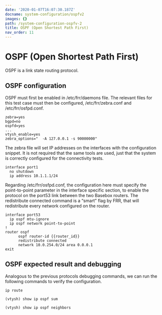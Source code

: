```yaml
---
date: '2020-01-07T16:07:30.187Z'
docname: system-configuration/ospfv2
images: {}
path: /system-configuration-ospfv-2
title: OSPF (Open Shortest Path First)
nav_order: 11
---
```


# OSPF (Open Shortest Path First)

OSPF is a link state routing protocol.

## OSPF configuration

OSPF must first be enabled in /etc/frr/daemons file. The relevant files for this test case must then be
configured, /etc/frr/zebra.conf and /etc/frr/osfpd.conf.

```
zebra=yes
bgpd=no
ospfd=yes
...
vtysh_enable=yes
zebra_options="  -A 127.0.0.1 -s 90000000"
```

The zebra file will set IP addresses on the interfaces with the configuration snippet. It is not required that the same tools are used, just that the system is correctly configured for the connectivity tests.

```
interface port1
  no shutdown
  ip address 10.1.1.1/24
```

Regarding /etc/frr/osfpd.conf, the configuration here must specify the point-to-point parameter in the
interface specific section, to enable the protocol on the port53 link between the two Basebox routers.
The redistribute connected command is a “smart” flag by FRR, that will redistribute every network configured
on the router.

```
interface port53
  ip ospf mtu-ignore
  ip ospf network point-to-point
!
router ospf
      ospf router-id {{router_id}}
      redistribute connected
      network 10.0.254.0/24 area 0.0.0.1
exit
```

## OSPF expected result and debugging

Analogous to the previous protocols debugging commands, we can run the following commands to verify the configuration.

```
ip route

(vtysh) show ip ospf sum

(vtysh) show ip ospf neighbors
```
